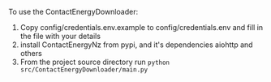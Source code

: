 To use the ContactEnergyDownloader:

1. Copy config/credentials.env.example to config/credentials.env and fill in the file with your details
2. install ContactEnergyNz from pypi, and it's dependencies aiohttp and others
3. From the project source directory run `python src/ContactEnergyDownloader/main.py`
